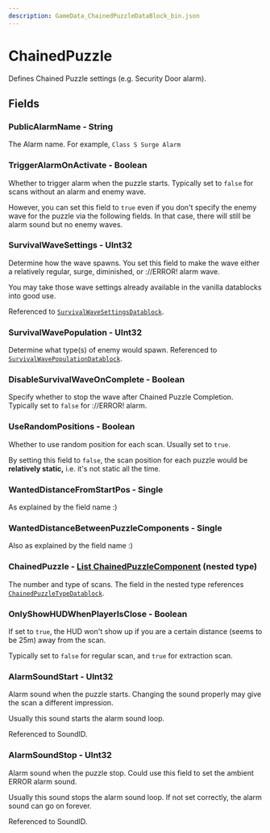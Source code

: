 ```yaml
---
description: GameData_ChainedPuzzleDataBlock_bin.json
---
```


# ChainedPuzzle

Defines Chained Puzzle settings (e.g. Security Door alarm).

## Fields

### PublicAlarmName - String

The Alarm name. For example, `Class S Surge Alarm`

### TriggerAlarmOnActivate - Boolean

Whether to trigger alarm when the puzzle starts. Typically set to `false` for scans without an alarm and enemy wave.

However, you can set this field to `true` even if you don't specify the enemy wave for the puzzle via the following fields. In that case, there will still be alarm sound but no enemy waves.

### SurvivalWaveSettings - UInt32

Determine how the wave spawns. You set this field to make the wave either a relatively regular, surge, diminished, or ://ERROR! alarm wave.&#x20;

You may take those wave settings already available in the vanilla datablocks into good use.

Referenced to [`SurvivalWaveSettingsDatablock`](chainedpuzzle.md#survivalwavesettings-uint32).&#x20;

### SurvivalWavePopulation - UInt32

Determine what type(s) of enemy would spawn. Referenced to [`SurvivalWavePopulationDatablock`](survivalwavepopulation.md).

### DisableSurvivalWaveOnComplete - Boolean

Specify whether to stop the wave after Chained Puzzle Completion. Typically set to `false` for ://ERROR! alarm.

### UseRandomPositions - Boolean

Whether to use random position for each scan. Usually set to `true`.&#x20;

By setting this field to `false`, the scan position for each puzzle would be **relatively static,** i.e. it's not static all the time.&#x20;

### WantedDistanceFromStartPos - Single

As explained by the field name :)

### WantedDistanceBetweenPuzzleComponents - Single

Also as explained by the field name :)

### ChainedPuzzle - [List ChainedPuzzleComponent](../nested-types/chainedpuzzlecomponent.md) (nested type)

The number and type of scans. The field in the nested type references [`ChainedPuzzleTypeDatablock`](chainedpuzzletype.md).

### OnlyShowHUDWhenPlayerIsClose - Boolean

If set to `true`, the HUD won't show up if you are a certain distance (seems to be 25m) away from the scan.&#x20;

Typically set to `false` for regular scan, and `true` for extraction scan.

### AlarmSoundStart - UInt32

Alarm sound when the puzzle starts. Changing the sound properly may give the scan a different impression.

Usually this sound starts the alarm sound loop.

Referenced to SoundID.

### AlarmSoundStop - UInt32

Alarm sound when the puzzle stop. Could use this field to set the ambient ERROR alarm sound.

Usually this sound stops the alarm sound loop. If not set correctly, the alarm sound can go on forever.

Referenced to SoundID.&#x20;
